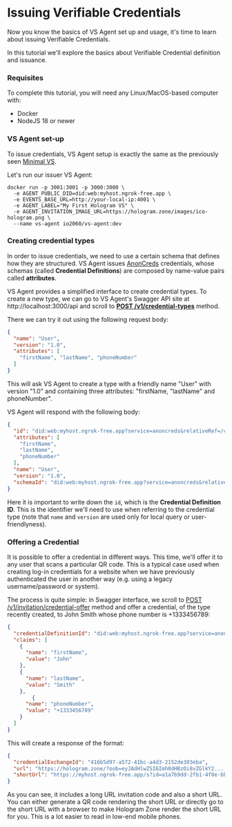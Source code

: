 # Issuing Verifiable Credentials

Now you know the basics of VS Agent set up and usage, it's time to learn about issuing Verifiable Credentials.

In this tutorial we'll explore the basics about Verifiable Credential definition and issuance.

### Requisites

To complete this tutorial, you will need any Linux/MacOS-based computer with:

- Docker
- NodeJS 18 or newer

### VS Agent set-up

To issue credentials, VS Agent setup is exactly the same as the previously seen [Minimal VS](./10-minimal-vs.md#making-your-vs-accessible). 

Let's run our issuer VS Agent:

```
docker run -p 3001:3001 -p 3000:3000 \
  -e AGENT_PUBLIC_DID=did:web:myhost.ngrok-free.app \
  -e EVENTS_BASE_URL=http://your-local-ip:4001 \
  -e AGENT_LABEL="My First Hologram VS" \
  -e AGENT_INVITATION_IMAGE_URL=https://hologram.zone/images/ico-hologram.png \  
  --name vs-agent io2060/vs-agent:dev

```


### Creating credential types

In order to issue credentials, we need to use a certain schema that defines how they are structured. VS Agent issues [AnonCreds](https://hyperledger.github.io/anoncreds-spec/) credentials, whose schemas (called **Credential Definitions**) are composed by name-value pairs called **attributes**.

VS Agent provides a simplified interface to create credential types. To create a new type, we can go to VS Agent's Swagger API site at http://localhost:3000/api and scroll to [**POST /v1/credential-types**](http://localhost:3000/api#/credential-types/CredentialTypesController_createCredentialType) method.


There we can try it out using the following request body: 

```json
{
  "name": "User",
  "version": "1.0",
  "attributes": [
    "firstName", "lastName", "phoneNumber"
  ]
}
```

This will ask VS Agent to create a type with a friendly name "User" with version "1.0" and containing three attributes: "firstName, "lastName" and phoneNumber".


VS Agent will respond with the following body:

```json
{
  "id": "did:web:myhost.ngrok-free.app?service=anoncreds&relativeRef=/credDef/Bs1u5uMio2EbcdYgpTYqXu1xPnGYaeZv1JswMN2VfoTi",
  "attributes": [
    "firstName",
    "lastName",
    "phoneNumber"
  ],
  "name": "User",
  "version": "1.0",
  "schemaId": "did:web:myhost.ngrok-free.app?service=anoncreds&relativeRef=/schema/ELNR8tNz535R8fc6EAw7SFpe2eokVyNCoAdQJgJ7jVnW"
}
```

Here it is important to write down the `id`, which is the **Credential Definition ID**. This is the identifier we'll need to use when referring to the credential type (note that `name` and `version` are used only for local query or user-friendlyness).


### Offering a Credential

It is possible to offer a credential in different ways. This time, we'll offer it to any user that scans a particular QR code. This is a typical case used when creating log-in credentials for a website when we have previously authenticated the user in another way (e.g. using a legacy username/password or system).

The process is quite simple: in Swagger interface, we scroll to [POST /v1/invitation/credential-offer](http://localhost:3000/api#/invitation/InvitationController_createCredentialOffer) method and offer a credential, of the type recently created, to John Smith whose phone number is +1333456789:

```json
{
  "credentialDefinitionId": "did:web:myhost.ngrok-free.app?service=anoncreds&relativeRef=/credDef/Bs1u5uMio2EbcdYgpTYqXu1xPnGYaeZv1JswMN2VfoTi",
  "claims": [
    {
      "name": "firstName",
      "value": "John"
    },
    {
      "name": "lastName",
      "value": "Smith"
    },
        {
      "name": "phoneNumber",
      "value": "+1333456789"
    }
  ]
}
```

This will create a response of the format:

```json
{
  "credentialExchangeId": "416b5d97-a572-41bc-a4d3-2152de303eba",
  "url": "https://hologram.zone/?oob=eyJAdHlwZSI6Imh0dHBzOi8vZGlkY2....am9pTWpNNVpHSXlNVFV0TnpNMU9DMDBNMlkzTFdKallUTXRaREJqT1dJME5UYzVabU0wSW4xOSJ9fV19",
  "shortUrl": "https://myhost.ngrok-free.app/s?id=a1a7b9dd-2fb1-4f0e-bbaf-588bfd3bedfc"
}
```

As you can see, it includes a long URL invitation code and also a short URL. You can either generate a QR code rendering the short URL or directly go to the short URL with a browser to make Hologram Zone render the short URL for you. This is a lot easier to read in low-end mobile phones.
